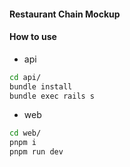 #### Restaurant Chain Mockup

#### How to use
- api
```bash
cd api/
bundle install
bundle exec rails s
```

- web
```bash
cd web/
pnpm i
pnpm run dev
```
